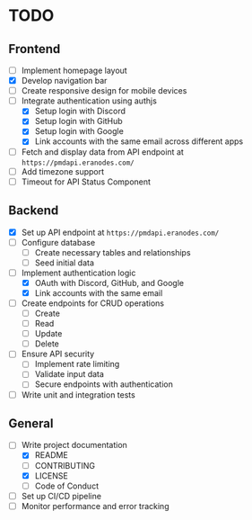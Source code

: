 # TODO

## Frontend
- [ ] Implement homepage layout
- [x] Develop navigation bar
- [ ] Create responsive design for mobile devices
- [ ] Integrate authentication using authjs
  - [x] Setup login with Discord
  - [x] Setup login with GitHub
  - [x] Setup login with Google
  - [x] Link accounts with the same email across different apps
- [ ] Fetch and display data from API endpoint at `https://pmdapi.eranodes.com/`
- [ ] Add timezone support
- [ ] Timeout for API Status Component

## Backend
- [x] Set up API endpoint at `https://pmdapi.eranodes.com/`
- [ ] Configure database
  - [ ] Create necessary tables and relationships
  - [ ] Seed initial data
- [ ] Implement authentication logic
  - [x] OAuth with Discord, GitHub, and Google
  - [x] Link accounts with the same email
- [ ] Create endpoints for CRUD operations
  - [ ] Create
  - [ ] Read
  - [ ] Update
  - [ ] Delete
- [ ] Ensure API security
  - [ ] Implement rate limiting
  - [ ] Validate input data
  - [ ] Secure endpoints with authentication
- [ ] Write unit and integration tests

## General
- [ ] Write project documentation
  - [x] README
  - [ ] CONTRIBUTING
  - [x] LICENSE
  - [ ] Code of Conduct
- [ ] Set up CI/CD pipeline
- [ ] Monitor performance and error tracking